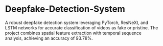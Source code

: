 # Deepfake-Detection-System
A robust deepfake detection system leveraging PyTorch, ResNeXt, and LSTM networks for accurate classification of videos as fake or pristine. The project combines spatial feature extraction with temporal sequence analysis, achieving an accuracy of 93.78%.
